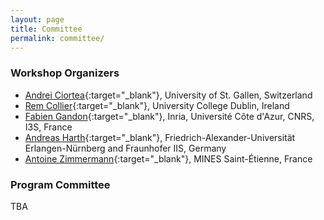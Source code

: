 ```yaml
---
layout: page
title: Committee
permalink: committee/
---
```

<h3>Workshop Organizers</h3>

* [Andrei Ciortea](http://www.andreiciortea.ro/){:target="_blank"}, University of St. Gallen, Switzerland
* [Rem Collier](https://people.ucd.ie/rem.collier){:target="_blank"}, University College Dublin, Ireland
* [Fabien Gandon](http://fabien.info/){:target="_blank"}, Inria, Université Côte d'Azur, CNRS, I3S, France
* [Andreas Harth](https://harth.org/andreas/){:target="_blank"}, Friedrich-Alexander-Universität Erlangen-Nürnberg and Fraunhofer IIS, Germany
* [Antoine Zimmermann](https://www.emse.fr/~zimmermann/){:target="_blank"}, MINES Saint-Étienne, France


<h3>Program Committee</h3>

TBA